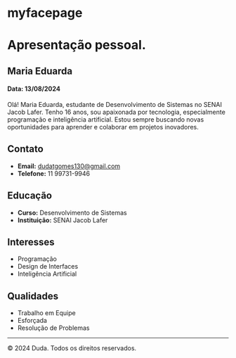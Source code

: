 # myfacepage
# **Apresentação pessoal.**

## **Maria Eduarda**
#### Data: 13/08/2024

Olá! Maria Eduarda, estudante de Desenvolvimento de Sistemas no SENAI Jacob Lafer. Tenho 16 anos, sou apaixonada por tecnologia, especialmente programação e inteligência artificial. Estou sempre buscando novas oportunidades para aprender e colaborar em projetos inovadores.

## **Contato**

* **Email:** dudatgomes130@gmail.com
* **Telefone:** 11 99731-9946

## **Educação**

* **Curso:** Desenvolvimento de Sistemas
* **Instituição:** SENAI Jacob Lafer

## **Interesses**

* Programação
* Design de Interfaces
* Inteligência Artificial

## **Qualidades**

* Trabalho em Equipe
* Esforçada
* Resolução de Problemas

---
© 2024 Duda. Todos os direitos reservados.
